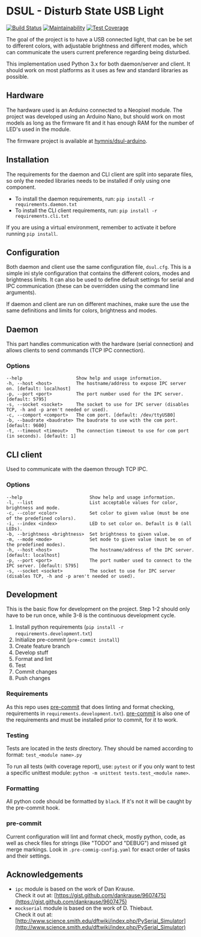 # DSUL - Disturb State USB Light

[![Build Status](https://travis-ci.org/hymnis/dsul-python.svg?branch=master)](https://travis-ci.org/hymnis/dsul-python)
[![Maintainability](https://api.codeclimate.com/v1/badges/0a360f196a019278c3eb/maintainability)](https://codeclimate.com/github/hymnis/dsul-python/maintainability)
[![Test Coverage](https://api.codeclimate.com/v1/badges/0a360f196a019278c3eb/test_coverage)](https://codeclimate.com/github/hymnis/dsul-python/test_coverage)

The goal of the project is to have a USB connected light, that can be be set to different colors, with adjustable brightness and different modes, which can communicate the users current preference regarding being disturbed.

This implementation used Python 3.x for both daemon/server and client. It should work on most platforms as it uses as few and standard libraries as possible.


## Hardware

The hardware used is an Arduino connected to a Neopixel module. The project was developed using an Arduino Nano, but should work on most models as long as the firmware fit and it has enough RAM for the number of LED's used in the module.

The firmware project is available at [hymnis/dsul-arduino](https://github.com/hymnis/dsul-arduino).


## Installation
The requirements for the daemon and CLI client are split into separate files, so only the needed libraries needs to be installed if only using one component.

- To install the daemon requirements, run: `pip install -r requirements.daemon.txt`
- To install the CLI client requirements, run: `pip install -r requirements.cli.txt`

If you are using a virtual environment, remember to activate it before running `pip install`.


## Configuration

Both daemon and client use the same configuration file, `dsul.cfg`. This is a simple ini style configuration that contains the different colors, modes and brightness limits. It can also be used to define default settings for serial and IPC communication (these can be overridden using the command line arguments).

If daemon and client are run on different machines, make sure the use the same definitions and limits for colors, brightness and modes.


## Daemon
This part handles communication with the hardware (serial connection) and allows clients to send commands (TCP IPC connection).

### Options

    --help                    Show help and usage information.
    -h, --host <host>         The hostname/address to expose IPC server on. [default: localhost]
    -p, --port <port>         The port number used for the IPC server. [default: 5795]
    -s, --socket <socket>     The socket to use for IPC server (disables TCP, -h and -p aren't needed or used).
    -c, --comport <comport>   The com port. [default: /dev/ttyUSB0]
    -b, --baudrate <baudrate> The baudrate to use with the com port. [default: 9600]
    -t, --timeout <timeout>   The connection timeout to use for com port (in seconds). [default: 1]


## CLI client
Used to communicate with the daemon through TCP IPC.

### Options

    --help                         Show help and usage information.
    -l, --list                     List acceptable values for color, brightness and mode.
    -c, --color <color>            Set color to given value (must be one of the predefined colors).
    -i, --index <index>            LED to set color on. Default is 0 (all LEDs).
    -b, --brightness <brightness>  Set brightness to given value.
    -m, --mode <mode>              Set mode to given value (must be on of the predefined modes).
    -h, --host <host>              The hostname/address of the IPC server. [default: localhost]
    -p, --port <port>              The port number used to connect to the IPC server. [default: 5795]
    -s, --socket <socket>          The socket to use for IPC server (disables TCP, -h and -p aren't needed or used).


## Development
This is the basic flow for development on the project. Step 1-2 should only have to be run once, while 3-8 is the continuous development cycle.

1. Install python requirements (`pip install -r requirements.development.txt`)
0. Initialize pre-commit (`pre-commit install`)
0. Create feature branch
0. Develop stuff
0. Format and lint
0. Test
0. Commit changes
0. Push changes

### Requirements
As this repo uses [pre-commit](https://pre-commit.com/) that does linting and format checking, requirements in `requirements.development.txt`). [pre-commit](https://pre-commit.com/) is also one of the requirements and must be installed prior to commit, for it to work.

### Testing
Tests are located in the _tests_ directory. They should be named according to format: `test_<module name>.py`

To run all tests (with coverage report), use: `pytest` or if you only want to test a specific unittest module: `python -m unittest tests.test_<module name>`.

### Formatting
All python code should be formatted by `black`. If it's not it will be caught by the pre-commit hook.

### pre-commit
Current configuration will lint and format check, mostly python, code, as well as check files for strings (like "TODO" and "DEBUG") and missed git merge markings.
Look in `.pre-commig-config.yaml` for exact order of tasks and their settings.


## Acknowledgements

- `ipc` module is based on the work of Dan Krause.  
   Check it out at: [https://gist.github.com/dankrause/9607475](https://gist.github.com/dankrause/9607475)
- `mockserial` module is based on the work of D. Thiebaut.  
  Check it out at: [http://www.science.smith.edu/dftwiki/index.php/PySerial_Simulator](http://www.science.smith.edu/dftwiki/index.php/PySerial_Simulator)
